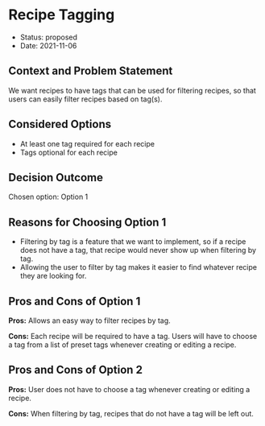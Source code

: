 # Recipe Tagging

* Status: proposed 
* Date: 2021-11-06

## Context and Problem Statement

We want recipes to have tags that can be used for filtering recipes, so that users can easily filter recipes based on tag(s).

## Considered Options

* At least one tag required for each recipe
* Tags optional for each recipe

## Decision Outcome

Chosen option: Option 1 

## Reasons for Choosing Option 1 

* Filtering by tag is a feature that we want to implement, so if a recipe does not have a tag, that recipe would never show up when filtering by tag.
* Allowing the user to filter by tag makes it easier to find whatever recipe they are looking for.

## Pros and Cons of Option 1 

**Pros:** Allows an easy way to filter recipes by tag.

**Cons:** Each recipe will be required to have a tag. Users will have to choose a tag from a list of preset tags whenever creating or editing a recipe.

## Pros and Cons of Option 2

**Pros:** User does not have to choose a tag whenever creating or editing a recipe.

**Cons:** When filtering by tag, recipes that do not have a tag will be left out.
